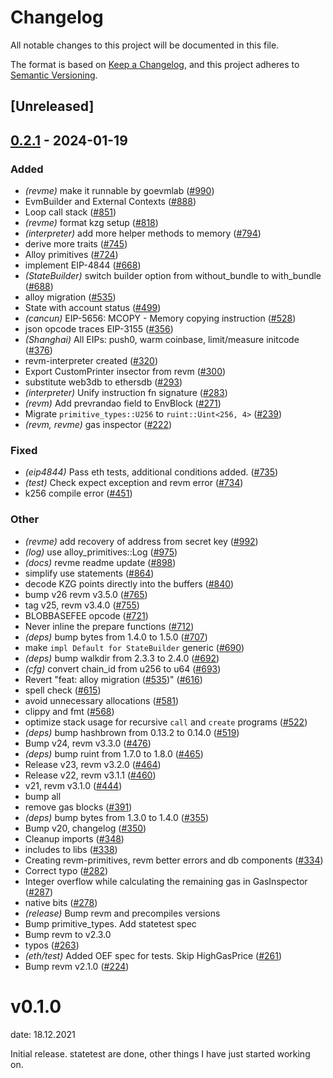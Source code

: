 # Changelog
All notable changes to this project will be documented in this file.

The format is based on [Keep a Changelog](https://keepachangelog.com/en/1.0.0/),
and this project adheres to [Semantic Versioning](https://semver.org/spec/v2.0.0.html).

## [Unreleased]

## [0.2.1](https://github.com/tadpoleswiminyangtze/revm/compare/revme-v0.2.0...revme-v0.2.1) - 2024-01-19

### Added
- *(revme)* make it runnable by goevmlab ([#990](https://github.com/tadpoleswiminyangtze/revm/pull/990))
- EvmBuilder and External Contexts ([#888](https://github.com/tadpoleswiminyangtze/revm/pull/888))
- Loop call stack ([#851](https://github.com/tadpoleswiminyangtze/revm/pull/851))
- *(revme)* format kzg setup ([#818](https://github.com/tadpoleswiminyangtze/revm/pull/818))
- *(interpreter)* add more helper methods to memory ([#794](https://github.com/tadpoleswiminyangtze/revm/pull/794))
- derive more traits ([#745](https://github.com/tadpoleswiminyangtze/revm/pull/745))
- Alloy primitives ([#724](https://github.com/tadpoleswiminyangtze/revm/pull/724))
- implement EIP-4844 ([#668](https://github.com/tadpoleswiminyangtze/revm/pull/668))
- *(StateBuilder)* switch builder option from without_bundle to with_bundle ([#688](https://github.com/tadpoleswiminyangtze/revm/pull/688))
- alloy migration ([#535](https://github.com/tadpoleswiminyangtze/revm/pull/535))
- State with account status ([#499](https://github.com/tadpoleswiminyangtze/revm/pull/499))
- *(cancun)* EIP-5656: MCOPY - Memory copying instruction ([#528](https://github.com/tadpoleswiminyangtze/revm/pull/528))
- json opcode traces EIP-3155 ([#356](https://github.com/tadpoleswiminyangtze/revm/pull/356))
- *(Shanghai)* All EIPs: push0, warm coinbase, limit/measure initcode ([#376](https://github.com/tadpoleswiminyangtze/revm/pull/376))
- revm-interpreter created ([#320](https://github.com/tadpoleswiminyangtze/revm/pull/320))
- Export CustomPrinter insector from revm ([#300](https://github.com/tadpoleswiminyangtze/revm/pull/300))
- substitute web3db to ethersdb ([#293](https://github.com/tadpoleswiminyangtze/revm/pull/293))
- *(interpreter)* Unify instruction fn signature ([#283](https://github.com/tadpoleswiminyangtze/revm/pull/283))
- *(revm)* Add prevrandao field to EnvBlock ([#271](https://github.com/tadpoleswiminyangtze/revm/pull/271))
- Migrate `primitive_types::U256` to `ruint::Uint<256, 4>` ([#239](https://github.com/tadpoleswiminyangtze/revm/pull/239))
- *(revm, revme)* gas inspector ([#222](https://github.com/tadpoleswiminyangtze/revm/pull/222))

### Fixed
- *(eip4844)* Pass eth tests, additional conditions added. ([#735](https://github.com/tadpoleswiminyangtze/revm/pull/735))
- *(test)* Check expect exception and revm error ([#734](https://github.com/tadpoleswiminyangtze/revm/pull/734))
- k256 compile error ([#451](https://github.com/tadpoleswiminyangtze/revm/pull/451))

### Other
- *(revme)* add recovery of address from secret key ([#992](https://github.com/tadpoleswiminyangtze/revm/pull/992))
- *(log)* use alloy_primitives::Log ([#975](https://github.com/tadpoleswiminyangtze/revm/pull/975))
- *(docs)* revme readme update ([#898](https://github.com/tadpoleswiminyangtze/revm/pull/898))
- simplify use statements ([#864](https://github.com/tadpoleswiminyangtze/revm/pull/864))
- decode KZG points directly into the buffers ([#840](https://github.com/tadpoleswiminyangtze/revm/pull/840))
- bump v26 revm v3.5.0 ([#765](https://github.com/tadpoleswiminyangtze/revm/pull/765))
- tag v25, revm v3.4.0 ([#755](https://github.com/tadpoleswiminyangtze/revm/pull/755))
- BLOBBASEFEE opcode ([#721](https://github.com/tadpoleswiminyangtze/revm/pull/721))
- Never inline the prepare functions ([#712](https://github.com/tadpoleswiminyangtze/revm/pull/712))
- *(deps)* bump bytes from 1.4.0 to 1.5.0 ([#707](https://github.com/tadpoleswiminyangtze/revm/pull/707))
- make `impl Default for StateBuilder` generic ([#690](https://github.com/tadpoleswiminyangtze/revm/pull/690))
- *(deps)* bump walkdir from 2.3.3 to 2.4.0 ([#692](https://github.com/tadpoleswiminyangtze/revm/pull/692))
- *(cfg)* convert chain_id from u256 to u64 ([#693](https://github.com/tadpoleswiminyangtze/revm/pull/693))
- Revert "feat: alloy migration ([#535](https://github.com/tadpoleswiminyangtze/revm/pull/535))" ([#616](https://github.com/tadpoleswiminyangtze/revm/pull/616))
- spell check ([#615](https://github.com/tadpoleswiminyangtze/revm/pull/615))
- avoid unnecessary allocations ([#581](https://github.com/tadpoleswiminyangtze/revm/pull/581))
- clippy and fmt ([#568](https://github.com/tadpoleswiminyangtze/revm/pull/568))
- optimize stack usage for recursive `call` and `create` programs ([#522](https://github.com/tadpoleswiminyangtze/revm/pull/522))
- *(deps)* bump hashbrown from 0.13.2 to 0.14.0 ([#519](https://github.com/tadpoleswiminyangtze/revm/pull/519))
- Bump v24, revm v3.3.0 ([#476](https://github.com/tadpoleswiminyangtze/revm/pull/476))
- *(deps)* bump ruint from 1.7.0 to 1.8.0 ([#465](https://github.com/tadpoleswiminyangtze/revm/pull/465))
- Release v23, revm v3.2.0 ([#464](https://github.com/tadpoleswiminyangtze/revm/pull/464))
- Release v22, revm v3.1.1 ([#460](https://github.com/tadpoleswiminyangtze/revm/pull/460))
- v21, revm v3.1.0 ([#444](https://github.com/tadpoleswiminyangtze/revm/pull/444))
- bump all
- remove gas blocks ([#391](https://github.com/tadpoleswiminyangtze/revm/pull/391))
- *(deps)* bump bytes from 1.3.0 to 1.4.0 ([#355](https://github.com/tadpoleswiminyangtze/revm/pull/355))
- Bump v20, changelog ([#350](https://github.com/tadpoleswiminyangtze/revm/pull/350))
- Cleanup imports ([#348](https://github.com/tadpoleswiminyangtze/revm/pull/348))
- includes to libs ([#338](https://github.com/tadpoleswiminyangtze/revm/pull/338))
- Creating revm-primitives, revm better errors and db components  ([#334](https://github.com/tadpoleswiminyangtze/revm/pull/334))
- Correct typo ([#282](https://github.com/tadpoleswiminyangtze/revm/pull/282))
- Integer overflow while calculating the remaining gas in GasInspector ([#287](https://github.com/tadpoleswiminyangtze/revm/pull/287))
- native bits ([#278](https://github.com/tadpoleswiminyangtze/revm/pull/278))
- *(release)* Bump revm and precompiles versions
- Bump primitive_types. Add statetest spec
- Bump revm to v2.3.0
- typos ([#263](https://github.com/tadpoleswiminyangtze/revm/pull/263))
- *(eth/test)* Added OEF spec for tests. Skip HighGasPrice ([#261](https://github.com/tadpoleswiminyangtze/revm/pull/261))
- Bump revm v2.1.0 ([#224](https://github.com/tadpoleswiminyangtze/revm/pull/224))
# v0.1.0
date: 18.12.2021

Initial release. statetest are done, other things I have just started working on.